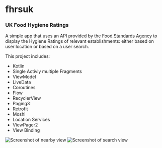 # fhrsuk
### UK Food Hygiene Ratings

A simple app that uses an API provided by the [Food Standards Agency](https://ratings.food.gov.uk/) to display the Hygiene Ratings 
of relevant establishments: either based on user location or based on a user search.

This project includes:
- Kotlin
- Single Activiy multiple Fragments
- ViewModel
- LiveData
- Coroutines
- Flow
- RecyclerView
- Paging3
- Retrofit
- Moshi
- Location Services
- ViewPager2
- View Binding

![Screenshot of nearby view](https://i.imgur.com/yAUmKfq.png) ![Screenshot of search view](https://i.imgur.com/iUC2TjQ.png)
